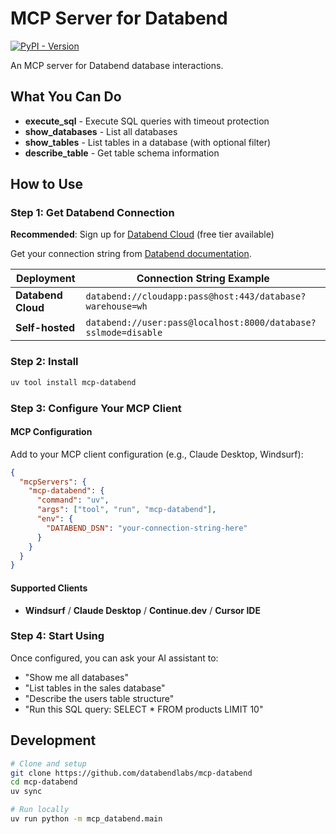 # MCP Server for Databend

[![PyPI - Version](https://img.shields.io/pypi/v/mcp-databend)](https://pypi.org/project/mcp-databend)

An MCP server for Databend database interactions.

## What You Can Do

- **execute_sql** - Execute SQL queries with timeout protection
- **show_databases** - List all databases
- **show_tables** - List tables in a database (with optional filter)
- **describe_table** - Get table schema information

## How to Use

### Step 1: Get Databend Connection

**Recommended**: Sign up for [Databend Cloud](https://app.databend.com) (free tier available)

Get your connection string from [Databend documentation](https://docs.databend.com/developer/drivers/#connection-string-dsn).

| Deployment | Connection String Example |
|------------|---------------------------|
| **Databend Cloud** | `databend://cloudapp:pass@host:443/database?warehouse=wh` |
| **Self-hosted** | `databend://user:pass@localhost:8000/database?sslmode=disable` |

### Step 2: Install

```bash
uv tool install mcp-databend
```

### Step 3: Configure Your MCP Client

#### MCP Configuration

Add to your MCP client configuration (e.g., Claude Desktop, Windsurf):

```json
{
  "mcpServers": {
    "mcp-databend": {
      "command": "uv",
      "args": ["tool", "run", "mcp-databend"],
      "env": {
        "DATABEND_DSN": "your-connection-string-here"
      }
    }
  }
}
```

#### Supported Clients

- **Windsurf** / **Claude Desktop** / **Continue.dev** / **Cursor IDE**

### Step 4: Start Using

Once configured, you can ask your AI assistant to:
- "Show me all databases"
- "List tables in the sales database"
- "Describe the users table structure"
- "Run this SQL query: SELECT * FROM products LIMIT 10"

## Development

```bash
# Clone and setup
git clone https://github.com/databendlabs/mcp-databend
cd mcp-databend
uv sync

# Run locally
uv run python -m mcp_databend.main
```
